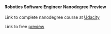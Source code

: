 #### Robotics Software Engineer Nanodegree Preview

Link to complete nanodegree course at
[Udacity](https://eu.udacity.com/course/robotics-software-engineer--nd209)

Link to free [preview](https://classroom.udacity.com/courses/ud208)

